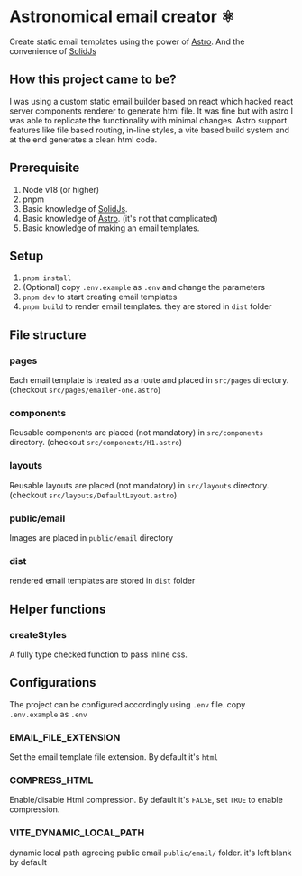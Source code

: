 # Astronomical email creator ⚛

Create static email templates using the power of [Astro](https://astro.build/). And the convenience of [SolidJs](https://www.solidjs.com/)

## How this project came to be?

I was using a custom static email builder based on react which hacked react server components renderer to generate html file. It was fine but with astro I was able to replicate the functionality with minimal changes. Astro support features like file based routing, in-line styles, a vite based build system and at the end generates a clean html code.

## Prerequisite

1. Node v18 (or higher)
2. pnpm
3. Basic knowledge of [SolidJs](https://www.solidjs.com/).
4. Basic knowledge of [Astro](https://astro.build/). (it's not that complicated)
5. Basic knowledge of making an email templates.

## Setup

1. `pnpm install`
2. (Optional) copy `.env.example` as `.env` and change the parameters
3. `pnpm dev` to start creating email templates
4. `pnpm build` to render email templates. they are stored in `dist` folder

## File structure

### pages

Each email template is treated as a route and placed in `src/pages` directory. (checkout `src/pages/emailer-one.astro`)

### components

Reusable components are placed (not mandatory) in `src/components` directory. (checkout `src/components/H1.astro`)

### layouts

Reusable layouts are placed (not mandatory) in `src/layouts` directory. (checkout `src/layouts/DefaultLayout.astro`)

### public/email

Images are placed in `public/email` directory

### dist

rendered email templates are stored in `dist` folder

## Helper functions

### createStyles

A fully type checked function to pass inline css.

## Configurations

The project can be configured accordingly using `.env` file. copy `.env.example` as `.env`

### EMAIL_FILE_EXTENSION

Set the email template file extension. By default it's `html`

### COMPRESS_HTML

Enable/disable Html compression. By default it's `FALSE`, set `TRUE` to enable compression.

### VITE_DYNAMIC_LOCAL_PATH

dynamic local path agreeing public email `public/email/` folder. it's left blank by default

